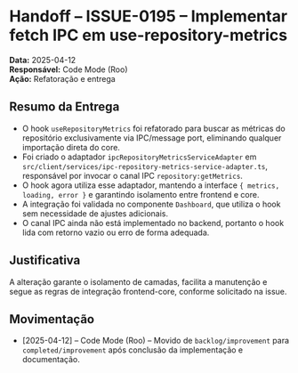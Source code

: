 # Handoff – ISSUE-0195 – Implementar fetch IPC em use-repository-metrics

**Data:** 2025-04-12  
**Responsável:** Code Mode (Roo)  
**Ação:** Refatoração e entrega

## Resumo da Entrega

- O hook `useRepositoryMetrics` foi refatorado para buscar as métricas do repositório exclusivamente via IPC/message port, eliminando qualquer importação direta do core.
- Foi criado o adaptador `ipcRepositoryMetricsServiceAdapter` em `src/client/services/ipc-repository-metrics-service-adapter.ts`, responsável por invocar o canal IPC `repository:getMetrics`.
- O hook agora utiliza esse adaptador, mantendo a interface `{ metrics, loading, error }` e garantindo isolamento entre frontend e core.
- A integração foi validada no componente `Dashboard`, que utiliza o hook sem necessidade de ajustes adicionais.
- O canal IPC ainda não está implementado no backend, portanto o hook lida com retorno vazio ou erro de forma adequada.

## Justificativa

A alteração garante o isolamento de camadas, facilita a manutenção e segue as regras de integração frontend-core, conforme solicitado na issue.

## Movimentação

- [2025-04-12] – Code Mode (Roo) – Movido de `backlog/improvement` para `completed/improvement` após conclusão da implementação e documentação.